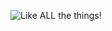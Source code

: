 

![Like ALL the things!](http://i.chzbgr.com/completestore/2011/7/13/a4e9feef-fc3d-459d-a66a-92794982e010.jpg)
